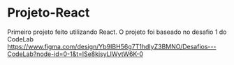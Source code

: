 # Projeto-React

Primeiro projeto feito utilizando React.
O projeto foi baseado no desafio 1 do CodeLab
https://www.figma.com/design/Yb9IBH56g7T1hdIyZ3BMNO/Desafios---CodeLab?node-id=0-1&t=lSe8kjsyLIWytW6K-0
